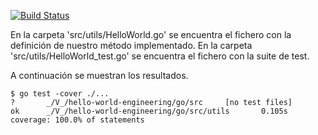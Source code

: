 
[![Build Status](https://travis-ci.com/vicboma1/go-testing-poc.svg?branch=main)](https://travis-ci.com/vicboma1/go-testing-poc)

En la carpeta 'src/utils/HelloWorld.go' se encuentra el fichero con la definición de nuestro método implementado.
En la carpeta 'src/utils/HelloWorld_test.go' se encuentra el fichero con la suite de test.


A continuación se muestran los resultados.

```
$ go test -cover ./...
?       _/V_/hello-world-engineering/go/src     [no test files]
ok      _/V_/hello-world-engineering/go/src/utils       0.105s  coverage: 100.0% of statements
```
